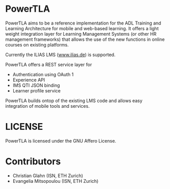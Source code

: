 PowerTLA
========

PowerTLA aims to be a reference implementation for the ADL Training and Learning Architecture for mobile and web-based 
learning. It offers a light weight integration layer for Learning Management Systems (or other HR management frameworks)
that allows the use of the new functions in online courses on existing platforms. 

Currently the ILIAS LMS (www.ilias.de) is supported. 

PowerTLA offers a REST service layer for 

 * Authentication using OAuth 1
 * Experience API 
 * IMS QTI JSON binding
 * Learner profile service
 
 PowerTLA builds ontop of the existing LMS code and allows easy integration of mobile tools and services. 
 
 
 LICENSE
 =======
 
 PowerTLA is licensed under the GNU Affero License. 

 
 Contributors
 ============
 
  * Christian Glahn (ISN, ETH Zurich)
  * Evangelia Mitsopoulou (ISN, ETH Zurich)
